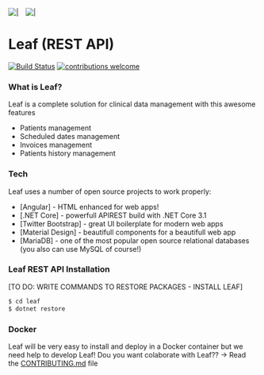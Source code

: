 [![|](https://i.ibb.co/8XF6SKd/angular.png)](https://github.com/OpenLeafProject/AngularLeaf)&emsp;[![|](https://i.ibb.co/Ws5JfT7/NetCore.png)](https://github.com/OpenLeafProject/CoreLeaf)

# Leaf (REST API) 

[![Build Status](https://img.shields.io/badge/build-not%20builded%20yet-orange)](https://github.com/Ukkime/Leaf) [![contributions welcome](https://img.shields.io/badge/contributions-welcome-brightgreen.svg?style=flat)](https://github.com/Ukkime/Leaf/issues)


### What is Leaf?
Leaf is a complete solution for clinical data management with this awesome features
  - Patients management
  - Scheduled dates management
  - Invoices management
  - Patients history management


### Tech

Leaf uses a number of open source projects to work properly:

* [Angular] - HTML enhanced for web apps!
* [.NET Core] - powerfull APIREST build with .NET Core 3.1
* [Twitter Bootstrap] - great UI boilerplate for modern web apps
* [Material Design] - beautifull components for a beautifull web app
* [MariaDB] - one of the most popular open source relational databases (you also can use MySQL of course!)

### Leaf REST API Installation

[TO DO: WRITE COMMANDS TO RESTORE PACKAGES - INSTALL LEAF]

```sh
$ cd leaf
$ dotnet restore
```

### Docker
Leaf will be very easy to install and deploy in a Docker container but we need help to develop Leaf!
Dou you want colaborate with Leaf?? -> Read the [CONTRIBUTING.md](https://github.com/OpenLeafProject/CoreLeaf/blob/master/CONTRIBUTING.md) file


